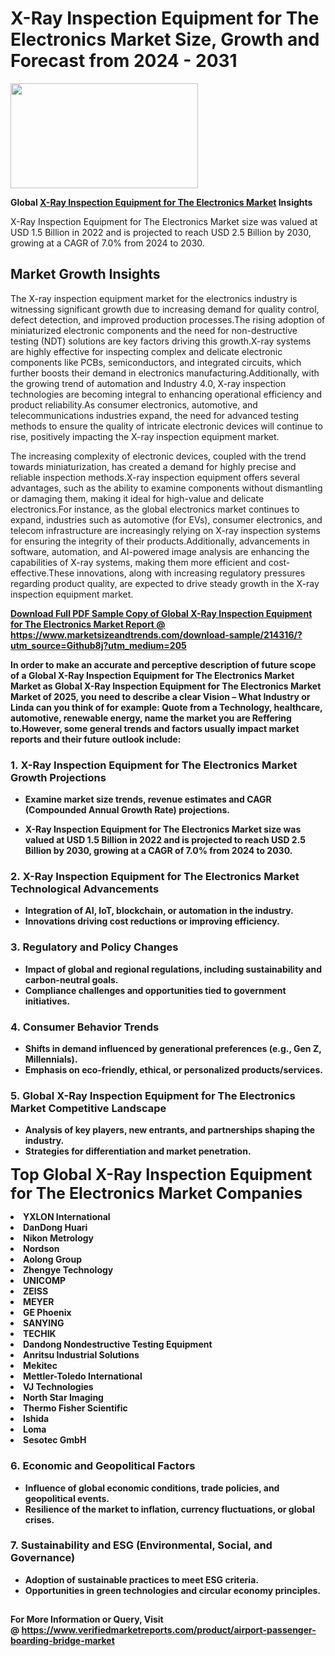 <H1>X-Ray Inspection Equipment for The Electronics Market Size, Growth and Forecast from 2024 - 2031</H1><img class="aligncenter size-medium wp-image-584254" src="https://thirdeyenews.in/wp-content/uploads/2024/09/Global-Market-Research-300x168.jpeg" alt="" width="300" height="168" /><p><strong>Global&nbsp;<a href="https://www.marketsizeandtrends.com/download-sample/214316/?utm_source=Github8j?utm_medium=205">X-Ray Inspection Equipment for The Electronics Market</a> Insights</strong></p><p>X-Ray Inspection Equipment for The Electronics Market size was valued at USD 1.5 Billion in 2022 and is projected to reach USD 2.5 Billion by 2030, growing at a CAGR of 7.0% from 2024 to 2030.</p><p><h2>Market Growth Insights</h2> <p>The X-ray inspection equipment market for the electronics industry is witnessing significant growth due to increasing demand for quality control, defect detection, and improved production processes.The rising adoption of miniaturized electronic components and the need for non-destructive testing (NDT) solutions are key factors driving this growth.X-ray systems are highly effective for inspecting complex and delicate electronic components like PCBs, semiconductors, and integrated circuits, which further boosts their demand in electronics manufacturing.Additionally, with the growing trend of automation and Industry 4.0, X-ray inspection technologies are becoming integral to enhancing operational efficiency and product reliability.As consumer electronics, automotive, and telecommunications industries expand, the need for advanced testing methods to ensure the quality of intricate electronic devices will continue to rise, positively impacting the X-ray inspection equipment market.</p> <p><strong><a href="#"></a></strong></p> <p>The increasing complexity of electronic devices, coupled with the trend towards miniaturization, has created a demand for highly precise and reliable inspection methods.X-ray inspection equipment offers several advantages, such as the ability to examine components without dismantling or damaging them, making it ideal for high-value and delicate electronics.For instance, as the global electronics market continues to expand, industries such as automotive (for EVs), consumer electronics, and telecom infrastructure are increasingly relying on X-ray inspection systems for ensuring the integrity of their products.Additionally, advancements in software, automation, and AI-powered image analysis are enhancing the capabilities of X-ray systems, making them more efficient and cost-effective.These innovations, along with increasing regulatory pressures regarding product quality, are expected to drive steady growth in the X-ray inspection equipment market.</p> <p><strong><a href="#"></p><p><span class=""><strong>Download Full PDF Sample Copy of Global X-Ray Inspection Equipment for The Electronics Market Report</strong> @ <a href="https://www.marketsizeandtrends.com/download-sample/214316/?utm_source=Github8j?utm_medium=205" target="_blank">https://www.marketsizeandtrends.com/download-sample/214316/?utm_source=Github8j?utm_medium=205</a></span></p><p>In order to make an accurate and perceptive description of future scope of a Global&nbsp;X-Ray Inspection Equipment for The Electronics Market Market as Global&nbsp;X-Ray Inspection Equipment for The Electronics Market Market of 2025, you need to describe a clear Vision &ndash; What Industry or Linda can you think of for example: Quote from a Technology, healthcare, automotive, renewable energy, name the market you are Reffering to.However, some general trends and factors usually impact market reports and their future outlook include:</p><h3>1.&nbsp;<strong>X-Ray Inspection Equipment for The Electronics Market Growth Projections</strong></h3><ul><li>Examine market size trends, revenue estimates and CAGR (Compounded Annual Growth Rate) projections.</li><li><p>X-Ray Inspection Equipment for The Electronics Market size was valued at USD 1.5 Billion in 2022 and is projected to reach USD 2.5 Billion by 2030, growing at a CAGR of 7.0% from 2024 to 2030.</p></li></ul><h3>2.&nbsp;<strong>X-Ray Inspection Equipment for The Electronics Market Technological Advancements</strong></h3><ul><li>Integration of AI, IoT, blockchain, or automation in the industry.</li><li>Innovations driving cost reductions or improving efficiency.</li></ul><h3>3.&nbsp;<strong>Regulatory and Policy Changes</strong></h3><ul><li>Impact of global and regional regulations, including sustainability and carbon-neutral goals.</li><li>Compliance challenges and opportunities tied to government initiatives.</li></ul><h3>4.&nbsp;<strong>Consumer Behavior Trends</strong></h3><ul><li>Shifts in demand influenced by generational preferences (e.g., Gen Z, Millennials).</li><li>Emphasis on eco-friendly, ethical, or personalized products/services.</li></ul><h3>5.&nbsp;<strong>Global X-Ray Inspection Equipment for The Electronics Market Competitive Landscape</strong></h3><ul><li>Analysis of key players, new entrants, and partnerships shaping the industry.</li><li>Strategies for differentiation and market penetration.</li></ul><p data-pm-slice="1 1 []"><span style="color: inherit; font-family: inherit; font-size: 25px;">Top Global X-Ray Inspection Equipment for The Electronics Market Companies</span></p><div class="" data-test-id=""><p><li>YXLON International</li><li> DanDong Huari</li><li> Nikon Metrology</li><li> Nordson</li><li> Aolong Group</li><li> Zhengye Technology</li><li> UNICOMP</li><li> ZEISS</li><li> MEYER</li><li> GE Phoenix</li><li> SANYING</li><li> TECHIK</li><li> Dandong Nondestructive Testing Equipment</li><li> Anritsu Industrial Solutions</li><li> Mekitec</li><li> Mettler-Toledo International</li><li> VJ Technologies</li><li> North Star Imaging</li><li> Thermo Fisher Scientific</li><li> Ishida</li><li> Loma</li><li> Sesotec GmbH</li></p></div><h3>6.&nbsp;<strong>Economic and Geopolitical Factors</strong></h3><ul><li>Influence of global economic conditions, trade policies, and geopolitical events.</li><li>Resilience of the market to inflation, currency fluctuations, or global crises.</li></ul><h3>7.&nbsp;<strong>Sustainability and ESG (Environmental, Social, and Governance)</strong></h3><ul><li>Adoption of sustainable practices to meet ESG criteria.</li><li>Opportunities in green technologies and circular economy principles.</li></ul><h2><strong style="font-size: 14px;">For More Information or Query, Visit @&nbsp;</strong><a style="background-color: #ffffff; font-size: 14px;" href="https://www.marketsizeandtrends.com/report/x-ray-inspection-equipment-for-the-electronics-market/" target="_blank">https://www.verifiedmarketreports.com/product/airport-passenger-boarding-bridge-market</a></h2>